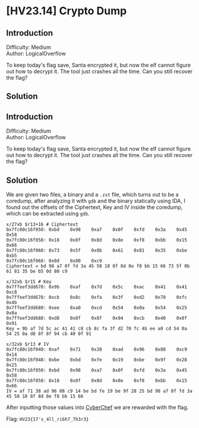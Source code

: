 # [HV23.14] Crypto Dump

## Introduction

Difficulty: Medium<br>
Author: LogicalOverflow

To keep today's flag save, Santa encrypted it, but now the elf cannot figure out how to decrypt it. The tool just crashes all the time. Can you still recover the flag?

## Solution

## Introduction

Difficulty: Medium<br>
Author: LogicalOverflow

To keep today's flag save, Santa encrypted it, but now the elf cannot figure out how to decrypt it. The tool just crashes all the time. Can you still recover the flag?

## Solution

We are given two files, a binary and a `.zst` file, which turns out to be a coredump, after analyzing it with `gdb` and the binary statically using IDA, I found out the offsets of the Ciphertext, Key and IV inside the coredump, which can be extracted using `gdb`.

```gdb
x/27xb $r13+16 # Ciphertext
0x7fc80c16f050: 0xbd    0x98    0xa7    0x0f    0xfd    0x3a    0x45    0x58
0x7fc80c16f058: 0x18    0x8f    0x8d    0x8e    0xf8    0xbb    0x15    0x66
0x7fc80c16f060: 0x73    0x5f    0x0b    0x61    0x81    0x35    0xbe    0xb5
0x7fc80c16f068: 0x0d    0x80    0xc9
Ciphertext = bd 98 a7 0f fd 3a 45 58 18 8f 8d 8e f8 bb 15 66 73 5f 0b 61 81 35 be b5 0d 80 c9

x/32xb $r15 # Key
0x7ffeef3dd670: 0x9b    0xaf    0x7d    0x5c    0xac    0x41    0x41    0xc8
0x7ffeef3dd678: 0xcb    0x8c    0xfa    0x3f    0xd2    0x70    0xfc    0x4b
0x7ffeef3dd680: 0xee    0xa0    0xcd    0x54    0x0a    0x54    0x25    0x0a
0x7ffeef3dd688: 0xd8    0x8f    0x8f    0x94    0xcb    0x40    0x0f    0x91
Key = 9b af 7d 5c ac 41 41 c8 cb 8c fa 3f d2 70 fc 4b ee a0 cd 54 0a 54 25 0a d8 8f 8f 94 cb 40 0f 91

x/32xb $r13 # IV
0x7fc80c16f040: 0xaf    0x71    0x38    0xad    0x96    0x08    0xc9    0x14
0x7fc80c16f048: 0xbe    0xbd    0xfe    0x19    0xbe    0x9f    0x28    0x25
0x7fc80c16f050: 0xbd    0x98    0xa7    0x0f    0xfd    0x3a    0x45    0x58
0x7fc80c16f058: 0x18    0x8f    0x8d    0x8e    0xf8    0xbb    0x15    0x66
IV = af 71 38 ad 96 08 c9 14 be bd fe 19 be 9f 28 25 bd 98 a7 0f fd 3a 45 58 18 8f 8d 8e f8 bb 15 66
```

After inputting those values into [CyberChef](https://gchq.github.io/CyberChef/#recipe=AES_Decrypt(%7B'option':'Hex','string':'9b%20af%207d%205c%20ac%2041%2041%20c8%20cb%208c%20fa%203f%20d2%2070%20fc%204b%20ee%20a0%20cd%2054%200a%2054%2025%200a%20d8%208f%208f%2094%20cb%2040%200f%2091'%7D,%7B'option':'Hex','string':'af%2071%2038%20ad%2096%2008%20c9%2014%20be%20bd%20fe%2019%20be%209f%2028%2025%20bd%2098%20a7%200f%20fd%203a%2045%2058%2018%208f%208d%208e%20f8%20bb%2015%2066'%7D,'CTR','Hex','Raw',%7B'option':'Hex','string':''%7D,%7B'option':'Hex','string':''%7D)&input=YmQgOTggYTcgMGYgZmQgM2EgNDUgNTggMTggOGYgOGQgOGUgZjggYmIgMTUgNjYgNzMgNWYgMGIgNjEgODEgMzUgYmUgYjUgMGQgODAgYzk) we are rewarded with the flag.

Flag: `HV23{17's_4ll_ri6h7_7h3r3}`
